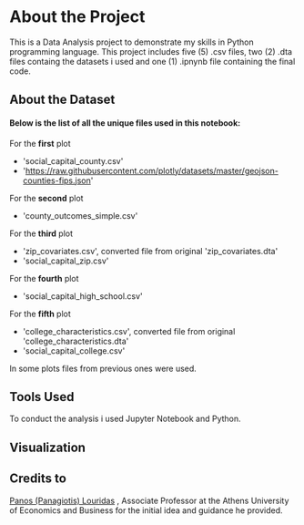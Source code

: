 # About the Project

This is a Data Analysis project to demonstrate my skills in Python programming language. This project includes five (5) .csv files, two (2) .dta files containg the datasets i used and one (1) .ipnynb file containing the final code.

## About the Dataset

#### Below is the list of all the unique files used in this notebook:
For the **first** plot
* 'social_capital_county.csv'
* 'https://raw.githubusercontent.com/plotly/datasets/master/geojson-counties-fips.json'

For the **second** plot
* 'county_outcomes_simple.csv'

For the **third** plot
* 'zip_covariates.csv', converted file from original 'zip_covariates.dta'
* 'social_capital_zip.csv'

For the **fourth** plot
* 'social_capital_high_school.csv'

For the **fifth** plot
* 'college_characteristics.csv', converted file from original 'college_characteristics.dta'
* 'social_capital_college.csv'

In some plots files from previous ones were used.

## Tools Used

To conduct the analysis i used Jupyter Notebook and Python.

## Visualization


## Credits to 
<a href="https://github.com/louridas" target="_blank">Panos (Panagiotis) Louridas</a> , Associate Professor at the Athens University of Economics and Business for the initial idea and guidance he provided.


